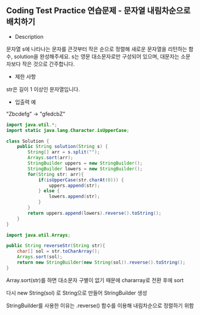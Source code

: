 ## Coding Test Practice 연습문제 - 문자열 내림차순으로 배치하기

- Description

문자열 s에 나타나는 문자를 큰것부터 작은 순으로 정렬해 새로운 문자열을 리턴하는 함수, solution을 완성해주세요.
s는 영문 대소문자로만 구성되어 있으며, 대문자는 소문자보다 작은 것으로 간주합니다.

- 제한 사항

str은 길이 1 이상인 문자열입니다.

- 입출력 예  

"Zbcdefg"	-> "gfedcbZ"

```java
import java.util.*;
import static java.lang.Character.isUpperCase;

class Solution {
    public String solution(String s) {
        String[] arr = s.split("");
        Arrays.sort(arr);
        StringBuilder uppers = new StringBuilder();
        StringBuilder lowers = new StringBuilder();
        for(String str: arr){
            if(isUpperCase(str.charAt(0))) {
                uppers.append(str);
            } else {
                lowers.append(str);
            }
        }
        return uppers.append(lowers).reverse().toString();
    }
}
```


```java
import java.util.Arrays;

public String reverseStr(String str){
    char[] sol = str.toCharArray();
    Arrays.sort(sol);
    return new StringBuilder(new String(sol)).reverse().toString();
}
```

Array.sort(str)를 하면 대소문자 구별이 없기 때문에 chararray로 전환 후에 sort

다시 new String(sol) 로 String으로 만들어 StringBuilder 생성 

StringBuilder를 사용한 이유는 .reverse() 함수를 이용해 내림차순으로 정렬하기 위함
